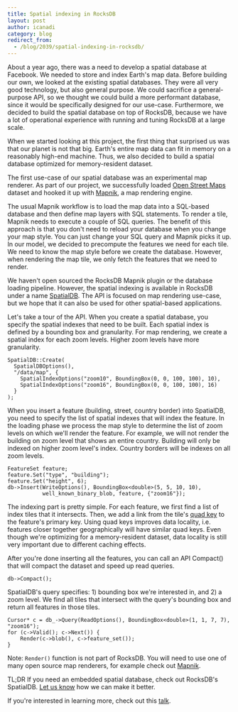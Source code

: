 ```yaml
---
title: Spatial indexing in RocksDB
layout: post
author: icanadi
category: blog
redirect_from:
  - /blog/2039/spatial-indexing-in-rocksdb/
---
```


About a year ago, there was a need to develop a spatial database at Facebook. We needed to store and index Earth's map data. Before building our own, we looked at the existing spatial databases. They were all very good technology, but also general purpose. We could sacrifice a general-purpose API, so we thought we could build a more performant database, since it would be specifically designed for our use-case. Furthermore, we decided to build the spatial database on top of RocksDB, because we have a lot of operational experience with running and tuning RocksDB at a large scale.

<!--truncate-->

When we started looking at this project, the first thing that surprised us was that our planet is not that big. Earth's entire map data can fit in memory on a reasonably high-end machine. Thus, we also decided to build a spatial database optimized for memory-resident dataset.

The first use-case of our spatial database was an experimental map renderer. As part of our project, we successfully loaded [Open Street Maps](https://www.openstreetmap.org/) dataset and hooked it up with [Mapnik](http://mapnik.org/), a map rendering engine.

The usual Mapnik workflow is to load the map data into a SQL-based database and then define map layers with SQL statements. To render a tile, Mapnik needs to execute a couple of SQL queries. The benefit of this approach is that you don't need to reload your database when you change your map style. You can just change your SQL query and Mapnik picks it up. In our model, we decided to precompute the features we need for each tile. We need to know the map style before we create the database. However, when rendering the map tile, we only fetch the features that we need to render.

We haven't open sourced the RocksDB Mapnik plugin or the database loading pipeline. However, the spatial indexing is available in RocksDB under a name [SpatialDB](https://github.com/facebook/rocksdb/blob/master/utilities/spatial_db.h). The API is focused on map rendering use-case, but we hope that it can also be used for other spatial-based applications.

Let's take a tour of the API. When you create a spatial database, you specify the spatial indexes that need to be built. Each spatial index is defined by a bounding box and granularity. For map rendering, we create a spatial index for each zoom levels. Higher zoom levels have more granularity.



    SpatialDB::Create(
      SpatialDBOptions(),
      "/data/map", {
        SpatialIndexOptions("zoom10", BoundingBox(0, 0, 100, 100), 10),
        SpatialIndexOptions("zoom16", BoundingBox(0, 0, 100, 100), 16)
      }
    );




When you insert a feature (building, street, country border) into SpatialDB, you need to specify the list of spatial indexes that will index the feature. In the loading phase we process the map style to determine the list of zoom levels on which we'll render the feature. For example, we will not render the building on zoom level that shows an entire country. Building will only be indexed on higher zoom level's index. Country borders will be indexes on all zoom levels.



    FeatureSet feature;
    feature.Set("type", "building");
    feature.Set("height", 6);
    db->Insert(WriteOptions(), BoundingBox<double>(5, 5, 10, 10),
               well_known_binary_blob, feature, {"zoom16"});




The indexing part is pretty simple. For each feature, we first find a list of index tiles that it intersects. Then, we add a link from the tile's [quad key](https://msdn.microsoft.com/en-us/library/bb259689.aspx) to the feature's primary key. Using quad keys improves data locality, i.e. features closer together geographically will have similar quad keys. Even though we're optimizing for a memory-resident dataset, data locality is still very important due to different caching effects.

After you're done inserting all the features, you can call an API Compact() that will compact the dataset and speed up read queries.



    db->Compact();




SpatialDB's query specifies: 1) bounding box we're interested in, and 2) a zoom level. We find all tiles that intersect with the query's bounding box and return all features in those tiles.




    Cursor* c = db_->Query(ReadOptions(), BoundingBox<double>(1, 1, 7, 7), "zoom16");
    for (c->Valid(); c->Next()) {
        Render(c->blob(), c->feature_set());
    }




Note: `Render()` function is not part of RocksDB. You will need to use one of many open source map renderers, for example check out [Mapnik](http://mapnik.org/).

TL;DR If you need an embedded spatial database, check out RocksDB's SpatialDB. [Let us know](https://www.facebook.com/groups/rocksdb.dev/) how we can make it better.

If you're interested in learning more, check out this [talk](https://www.youtube.com/watch?v=T1jWsDMONM8).
